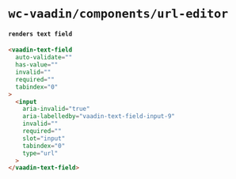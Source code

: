 # `wc-vaadin/components/url-editor`

#### `renders text field`

```html
<vaadin-text-field
  auto-validate=""
  has-value=""
  invalid=""
  required=""
  tabindex="0"
>
  <input
    aria-invalid="true"
    aria-labelledby="vaadin-text-field-input-9"
    invalid=""
    required=""
    slot="input"
    tabindex="0"
    type="url"
  >
</vaadin-text-field>

```

